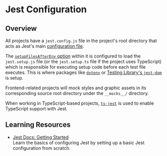 # Jest Configuration

## Overview

All projects have a `jest.config.js` file in the project's root directory that acts as Jest's main [configuration file](https://jestjs.io/docs/configuration).

The [`setupFilesAfterEnv` option](https://jestjs.io/docs/configuration#setupfilesafterenv-array) within it is configured to load the `jest.setup.js` file (or the `jest.setup.ts` file if the project uses TypeScript) which is responsible for executing setup code before each test file executes. This is where packages like [`dotenv`](https://github.com/motdotla/dotenv) or [Testing Library's `jest-dom`](https://testing-library.com/docs/ecosystem-jest-dom) is setup.

Frontend-related projects will mock styles and graphic assets in its corresponding source root directory under the `__mocks__/` directory.

When working in TypeScript-based projects, [`ts-jest`](https://kulshekhar.github.io/ts-jest) is used to enable TypeScript support with Jest.

## Learning Resources

-   [Jest Docs: Getting Started](https://jestjs.io/docs/getting-started)  
    Learn the basics of configuring Jest by setting up a basic Jest configuration from scratch.
